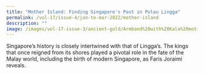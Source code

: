 ```yaml
---
title: "Mother Island: Finding Singapore's Past in Pulau Lingga"
permalink: /vol-17/issue-4/jan-to-mar-2022/mother-island
description: ""
image: /images/vol-17-issue-3/ancient-gold/Armband%20with%20Kala%20motif%20.jpg
---
```

Singapore’s history is closely intertwined with that of Lingga’s. The kings that
once reigned from its shores played a pivotal role in the fate of the Malay world,
including the birth of modern Singapore, as Faris Joraimi reveals.